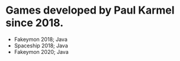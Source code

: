 # Games developed by Paul Karmel since 2018.

- Fakeymon 2018; Java
- Spaceship 2018; Java
- Fakeymon 2020; Java